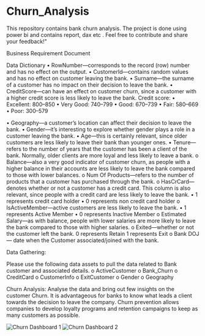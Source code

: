 # Churn_Analysis
This repository contains bank churn analysis. The project is done using power bi and contains report, dax etc . Feel free to contribute and share your feedback!"

Business Requirement Document

Data Dictionary
•	RowNumber—corresponds to the record (row) number and has no effect on the output.
•	CustomerId—contains random values and has no effect on customer leaving the bank.
•	Surname—the surname of a customer has no impact on their decision to leave the bank.
•	CreditScore—can have an effect on customer churn, since a customer with a higher credit score is less likely to leave the bank.
Credit score:
•	Excellent: 800–850
•	Very Good: 740–799
•	Good: 670–739
•	Fair: 580–669
•	Poor: 300–579

•	Geography—a customer’s location can affect their decision to leave the bank.
•	Gender—it’s interesting to explore whether gender plays a role in a customer leaving the bank.
•	Age—this is certainly relevant, since older customers are less likely to leave their bank than younger ones.
•	Tenure—refers to the number of years that the customer has been a client of the bank. Normally, older clients are more loyal and less likely to leave a bank.
o	Balance—also a very good indicator of customer churn, as people with a higher balance in their accounts are less likely to leave the bank compared to those with lower balances.
o	Num Of Products—refers to the number of products that a customer has purchased through the bank. 
o	HasCrCard—denotes whether or not a customer has a credit card. This column is also relevant, since people with a credit card are less likely to leave the bank.
•	1 represents credit card holder
•	0 represents non credit card holder
o	IsActiveMember—active customers are less likely to leave the bank.
•	1 represents Active Member
•	0 represents Inactive Member
o	Estimated Salary—as with balance, people with lower salaries are more likely to leave the bank compared to those with higher salaries.
o	Exited—whether or not the customer left the bank.
  0 represents Retain 
  1 represents Exit
o	Bank DOJ — date when the Customer associated/joined  with the bank.



Data Gathering:

Please use the following data assets to pull the data related to Bank customer and associated details.
o	ActiveCustomer 
o	Bank_Churn
o	CreditCard
o	CustomerInfo
o	ExitCustomer
o	Gender
o	Geography

Churn Analysis:
Analyse the data and bring out few insights on the customer Churn.
It is advantageous for banks to know what leads a client towards the decision to leave the company.
Churn prevention allows companies to develop loyalty programs and retention campaigns to keep as many customers as possible.


![Churn Dashboard 1](https://user-images.githubusercontent.com/126227233/234560187-a05db0a6-9612-40e2-b33e-af12d0345f1a.png)
![Churn Dashboard 2](https://user-images.githubusercontent.com/126227233/234560523-4c05670d-7a74-46df-9d68-f327501fc958.png)
